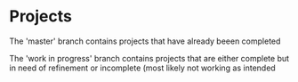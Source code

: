 # Projects
The 'master' branch contains projects that have already beeen completed


The 'work in progress' branch contains projects that are either complete but in need of refinement or incomplete (most likely not working as intended
